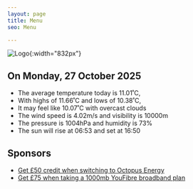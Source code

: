 ```yaml
---
layout: page
title: Menu
seo: Menu

---
```


![Logo](/images/logo.jpg){:width="832px"}

<!-- weather_marker starts -->
## On Monday, 27 October 2025

- The average temperature today is 11.01˚C,
- With highs of 11.66˚C and lows of 10.38˚C,
- It may feel like 10.07˚C with overcast clouds
- The wind speed is 4.02m/s and visibility is 10000m
- The pressure is 1004hPa and humidity is 73%
- The sun will rise at 06:53 and set at 16:50

<!-- weather_marker ends -->

## Sponsors

- [Get £50 credit when switching to Octopus Energy](https://bit.ly/3oD1nnS)
- [Get £75 when taking a 1000mb YouFibre broadband plan](https://aklam.io/91zWhU?)
